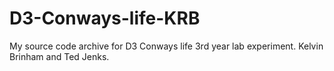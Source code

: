 # D3-Conways-life-KRB
My source code archive for D3 Conways life 3rd year lab experiment.
Kelvin Brinham and Ted Jenks.
